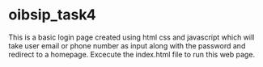 # oibsip_task4
This is a basic login page created using html css and javascript which will take user email or phone number as input along with the password and redirect to a homepage. Excecute the index.html file to run this web page.
